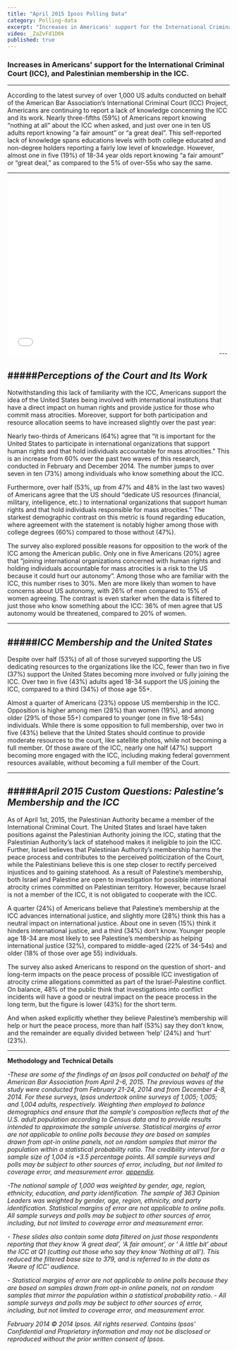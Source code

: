 ```yaml
---
title: "April 2015 Ipsos Polling Data"
category: Polling-data
excerpt: "Increases in Americans' support for the International Criminal Court (ICC), as well as some support for Palestinian membership in the ICC."
video: _ZaZvFd1D0k 
published: true
---
```


### Increases in Americans' support for the International Criminal Court (ICC), and Palestinian membership in the ICC.

---

According to the latest survey of over 1,000 US adults conducted on behalf of the American Bar Association’s International Criminal Court (ICC) Project, Americans are continuing to report a lack of knowledge concerning the ICC and its work.    Nearly three-fifths (59%) of Americans report knowing “nothing at all” about the ICC when asked, and just over one in ten US adults report knowing “a fair amount” or “a great deal”. This self-reported lack of knowledge spans educations levels with both college educated and non-degree holders reporting a fairly low level of knowledge. However, almost one in five (19%) of 18-34 year olds report knowing “a fair amount” or “great deal,” as compared to the 5% of over-55s who say the same.

---

<iframe src="//www.slideshare.net/slideshow/embed_code/46783389" width="476" height="400" frameborder="0" marginwidth="0" marginheight="0" scrolling="no"></iframe>
---

#####*Perceptions of the Court and Its Work*
---

Notwithstanding this lack of familiarity with the ICC, Americans support the idea of the United States being involved with international institutions that have a direct impact on human rights and provide justice for those who commit mass atrocities. Moreover, support for both participation and resource allocation seems to have increased slightly over the past year:

Nearly two-thirds of Americans (64%) agree that “it is important for the United States to participate in international organizations that support human rights and that hold individuals accountable for mass atrocities." This is an increase from 60% over the past two waves of this research, conducted in February and December 2014. The number jumps to over seven in ten (73%) among individuals who know something about the ICC.

Furthermore,  over half (53%, up from 47% and 48% in the last two waves) of Americans agree that the US should “dedicate US resources (financial, military, intelligence, etc.) to international organizations that support human rights and that hold individuals responsible for mass atrocities.”  The starkest demographic contrast on this metric is found regarding education, where agreement with the statement is notably higher among those with college degrees (60%) compared to those without (47%).

The survey also explored possible reasons for opposition to the work of the ICC among the American public. Only one in five Americans (20%) agree that “joining international organizations concerned with human rights and holding individuals accountable for mass atrocities is a risk to the US because it could hurt our autonomy”. Among those who are familiar with the ICC, this number rises to 30%. Men are more likely than women to have concerns about US autonomy, with 26% of men compared to 15% of women agreeing. The contrast is even starker when the data is filtered to just those who know something about the ICC: 36% of men agree that US autonomy would be threatened, compared to 20% of women.

---

#####*ICC Membership and the United States*
---
Despite over half (53%) of all of those surveyed supporting the US dedicating resources to the organizations like the ICC, fewer than two in five (37%) support the United States becoming more involved or fully joining the ICC. Over two in five (43%) adults aged 18-34 support the US joining the ICC, compared to a third (34%) of those age 55+.

Almost a quarter of Americans (23%) oppose US membership in the ICC.  Opposition is higher among men (28%) than women (19%), and among older (29% of those 55+) compared to younger (one in five 18-54s) individuals. While there is some opposition to full membership, over two in five (43%) believe that the United States should continue to provide moderate resources to the court, like satellite photos, while not becoming a full member. Of those aware of the ICC, nearly one half (47%) support becoming more engaged with the ICC, including making federal government resources available, without becoming a full member of the Court.

---

#####*April 2015 Custom Questions: Palestine’s Membership and the ICC*
---
As of April 1st, 2015, the Palestinian Authority became a member of the International Criminal Court.  The United States and Israel have taken positions against the Palestinian Authority joining the ICC, stating that the Palestinian Authority’s lack of statehood makes it ineligible to join the ICC.  Further, Israel believes that Palestinian Authority’s membership harms the peace process and contributes to the perceived politicization of the Court, while the Palestinians believe this is one step closer to rectify perceived injustices and to gaining statehood. As a result of Palestine’s membership, both Israel and Palestine are open to investigation for possible international atrocity crimes committed on Palestinian territory. However, because Israel is not a member of the ICC, it is not obligated to cooperate with the ICC.

A quarter (24%) of Americans believe that Palestine’s membership at the ICC advances international justice, and slightly more (28%) think this has a neutral impact on international justice. About one in seven (15%) think it hinders international justice, and a third (34%) don’t know. Younger people age 18-34 are most likely to see Palestine’s membership as helping international justice (32%), compared to middle-aged (22% of 34-54s) and older (18% of those over age 55) individuals.

The survey also asked Americans to respond on the question of short- and long-term impacts on the peace process of possible ICC investigation of atrocity crime allegations committed as part of the Israel-Palestine conflict. On balance, 48% of the public think that investigations into conflict incidents will have a good or neutral impact on the peace process in the long term, but the figure is lower (43%) for the short term.

And when asked explicitly whether they believe Palestine’s membership will help or hurt the peace process, more than half (53%) say they don’t know, and the remainder are equally divided between ‘help’ (24%) and ‘hurt’ (23%).

---


**Methodology and Technical Details**

*-These are some of the findings of an Ipsos poll conducted on behalf of the American Bar Association from April 2-6, 2015. The previous waves of the study were conducted from February 21-24, 2014 and from December 4-8, 2014. For these surveys, Ipsos undertook online surveys of 1,005; 1,005; and 1,004 adults, respectively.  Weighting then employed to balance demographics and ensure that the sample's composition reflects that of the U.S. adult population according to Census data and to provide results intended to approximate the sample universe. Statistical margins of error are not applicable to online polls because they are based on samples drawn from opt-in online panels, not on random samples that mirror the population within a statistical probability ratio. The credibility interval for a sample size of 1,004 is +3.5 percentage points. All sample surveys and polls may be subject to other sources of error, including, but not limited to coverage error, and measurement error. [appendix](http://www.international-criminal-justice-today.org/ipsos-appendix/).* 

*-The national sample of 1,000 was weighted by gender, age, region, ethnicity, education, and party identification. The sample of 363 Opinion Leaders was weighted by gender, age, region, ethnicity, and party identification. Statistical margins of error are not applicable to online polls. All sample surveys and polls may be subject to other sources of error, including, but not limited to coverage error and measurement error.*  


*- These slides also contain some data filtered on just those respondents reporting that they know ‘A great deal’, ‘A fair amount’, or ‘ A little bit’ about the ICC at Q1 (cutting out those who say they know ‘Nothing at all’). This reduced the filtered base size to 379, and is referred to in the data as ‘Aware of ICC’ audience.*

*- Statistical margins of error are not applicable to online polls because they are based on samples drawn from opt-in online panels, not on random samples that mirror the population within a statistical probability ratio.*
*- All sample surveys and polls may be subject to other sources of error, including, but not limited to coverage error, and measurement error.*

*February 2014 © 2014 Ipsos. All rights reserved. Contains Ipsos' Confidential and Proprietary information and may not be disclosed or reproduced without the prior written consent of Ipsos.*
